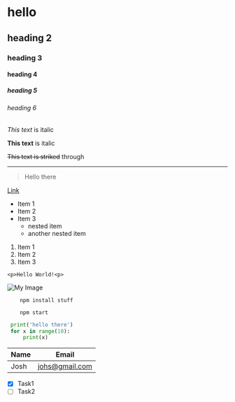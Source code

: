 <!-- Headings -->
# hello
## heading 2
### heading 3
#### heading 4
##### heading 5
###### heading 6

<!-- Italics -->
*This text* is italic

<!-- Bold -->
**This text** is italic

<!-- Striked through -->
~~This text is striked~~ through

<!-- Horizontal rule -->
- - -

<!-- Blockquote -->
> Hello there 

<!-- Link -->
[Link](https://www.google.com)

<!-- UL -->
* Item 1
* Item 2
* Item 3
    * nested item
    * another nested item

<!-- OL -->
1. Item 1
1. Item 2
1. Item 3

<!-- Inline code block -->
`<p>Hello World!<p>`

<!-- Images -->
![My Image](https://d1jyxxz9imt9yb.cloudfront.net/medialib/658/image/s1300x1300/harp-seal-ice-IFAW_slash_S._Cook.jpg)

<!-- Github Markdown -->
<!-- codeblocks -->
```
    npm install stuff

    npm start
```
```python
 print('hello there')
 for x in range(10):
     print(x)
```

<!-- Tables -->
| Name | Email |
| ----- | -------|
| Josh | johs@gmail.com |

<!-- TaskList -->
* [x] Task1
* [ ] Task2
